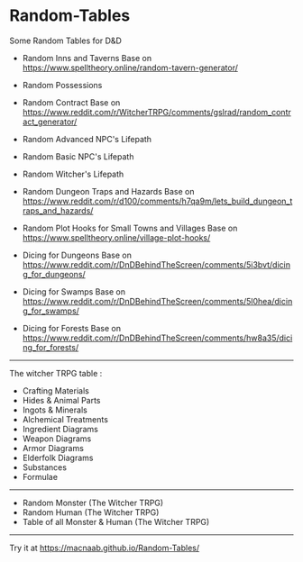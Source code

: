 # Random-Tables
Some Random Tables for D&amp;D
* Random Inns and Taverns
Base on https://www.spelltheory.online/random-tavern-generator/
* Random Possessions
* Random Contract
Base on https://www.reddit.com/r/WitcherTRPG/comments/gslrad/random_contract_generator/
* Random Advanced NPC's Lifepath
* Random Basic NPC's Lifepath
* Random Witcher's Lifepath

* Random Dungeon Traps and Hazards
Base on https://www.reddit.com/r/d100/comments/h7qa9m/lets_build_dungeon_traps_and_hazards/
* Random Plot Hooks for Small Towns and Villages
Base on https://www.spelltheory.online/village-plot-hooks/
* Dicing for Dungeons
Base on https://www.reddit.com/r/DnDBehindTheScreen/comments/5i3bvt/dicing_for_dungeons/
* Dicing for Swamps
Base on https://www.reddit.com/r/DnDBehindTheScreen/comments/5l0hea/dicing_for_swamps/
* Dicing for Forests
Base on https://www.reddit.com/r/DnDBehindTheScreen/comments/hw8a35/dicing_for_forests/

--------------------------------
The witcher TRPG table :
- Crafting Materials
- Hides & Animal Parts
- Ingots & Minerals
- Alchemical Treatments
- Ingredient Diagrams
- Weapon Diagrams
- Armor Diagrams
- Elderfolk Diagrams
- Substances
- Formulae
--------------------------------
* Random Monster (The Witcher TRPG)
* Random Human (The Witcher TRPG)
* Table of all Monster & Human (The Witcher TRPG)
--------------------------------

Try it at https://macnaab.github.io/Random-Tables/

